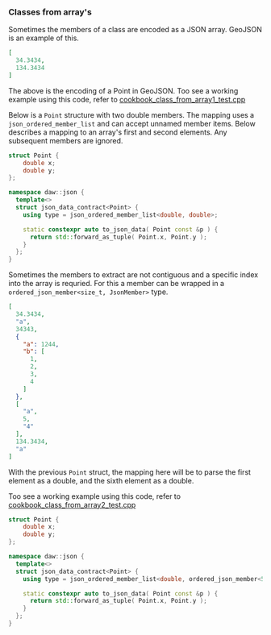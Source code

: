 ### Classes from array's

Sometimes the members of a class are encoded as a JSON array. GeoJSON is an example of this.

```json
[
  34.3434,
  134.3434
]
```

The above is the encoding of a Point in GeoJSON.
Too see a working example using this code, refer to [cookbook_class_from_array1_test.cpp](../../tests/src/cookbook_class_from_array1_test.cpp)

Below is a `Point` structure with two double members. The mapping uses a `json_ordered_member_list` and can accept unnamed member items. Below describes a mapping to an array's first and second elements. Any subsequent members are ignored.

```c++
struct Point {
	double x;
	double y;
};

namespace daw::json {
  template<>
  struct json_data_contract<Point> {
    using type = json_ordered_member_list<double, double>;

    static constexpr auto to_json_data( Point const &p ) {
      return std::forward_as_tuple( Point.x, Point.y );
    }
  };
}
```

Sometimes the members to extract are not contiguous and a specific index into the array is requried. For this a member can be wrapped in a `ordered_json_member<size_t, JsonMember>` type.

```json
[
  34.3434,
  "a",
  34343,
  {
    "a": 1244,
    "b": [
      1,
      2,
      3,
      4
    ]
  },
  [
    "a",
    5,
    "4"
  ],
  134.3434,
  "a"
]
```

With the previous `Point` struct, the mapping here will be to parse the first element as a double, and the sixth element as a double.

Too see a working example using this code, refer to [cookbook_class_from_array2_test.cpp](../../tests/src/cookbook_class_from_array2_test.cpp)

```c++
struct Point {
	double x;
	double y;
};

namespace daw::json {
  template<>
  struct json_data_contract<Point> {
    using type = json_ordered_member_list<double, ordered_json_member<5,json_number<no_name>>>;

    static constexpr auto to_json_data( Point const &p ) {
      return std::forward_as_tuple( Point.x, Point.y );
    }
  };
}
```
